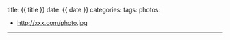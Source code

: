 title: {{ title }}
date: {{ date }}
categories:
tags:
photos:
  - http://xxx.com/photo.jpg
  <!--more-->
---

